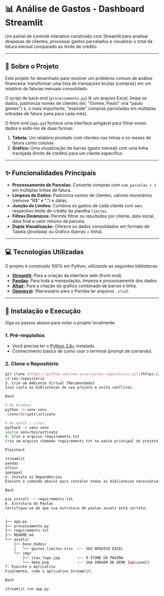 # 📊 Análise de Gastos - Dashboard Streamlit

Um painel de controle interativo construído com Streamlit para analisar despesas de clientes, processar gastos parcelados e visualizar o total da fatura mensal comparado ao limite de crédito.

---

## 🎯 Sobre o Projeto

Este projeto foi desenhado para resolver um problema comum de análise financeira: transformar uma lista de transações brutas (compras) em um relatório de faturas mensais consolidado.

O script de back-end (`processamento.py`) lê um arquivo Excel, limpa os dados, padroniza nomes de clientes (ex: "Gomes, Paulo" vira "paulo gomes") e, o mais importante, "explode" compras parceladas em múltiplas entradas de fatura (uma para cada mês).

O front-end (`app.py`) fornece uma interface amigável para filtrar esses dados e exibi-los de duas formas:

1.  **Tabela:** Um relatório pivotado com clientes nas linhas e os meses de fatura como colunas.
2.  **Gráfico:** Uma visualização de barras (gasto mensal) com uma linha tracejada (limite de crédito) para um cliente específico.

---

## ✨ Funcionalidades Principais

* **Processamento de Parcelas:** Converte compras com `num_parcelas > 1` em múltiplas linhas de fatura.
* **Limpeza de Dados:** Padroniza nomes de clientes, valores monetários (remove "R$" e ",") e datas.
* **Junção de Limites:** Combina os gastos de cada cliente com seu respectivo limite de crédito da planilha `limites`.
* **Filtros Dinâmicos:** Permite filtrar os resultados por cliente, data inicial, data final e valor mínimo da parcela.
* **Dupla Visualização:** Oferece os dados consolidados em formato de Tabela (pivotada) ou Gráfico (barras + linha).

---

## 💻 Tecnologias Utilizadas

O projeto é construído 100% em Python, utilizando as seguintes bibliotecas:

* **[Streamlit](https://streamlit.io/):** Para a criação da interface web (front-end).
* **[Pandas](https://pandas.pydata.org/):** Para toda a manipulação, limpeza e processamento dos dados.
* **[Altair](https://altair-viz.github.io/):** Para a criação do gráfico combinado de barras e linha.
* **[Openpyxl](https://openpyxl.readthedocs.io/en/stable/):** (Necessário para o Pandas ler arquivos `.xlsx`).

---

## 🚀 Instalação e Execução

Siga os passos abaixo para rodar o projeto localmente.

### 1. Pré-requisitos

* Você precisa ter o [Python 3.8+](https://www.python.org/downloads/) instalado.
* Conhecimento básico de como usar o terminal (prompt de comando).

### 2. Clone o Repositório

```bash
git clone [https://github.com/seu-usuario/seu-repositorio.git](https://github.com/seu-usuario/seu-repositorio.git)
cd seu-repositorio
3. Crie um Ambiente Virtual (Recomendado)
Isso isola as bibliotecas do seu projeto e evita conflitos.

Bash

# No Windows
python -m venv venv
.\venv\Scripts\activate

# No macOS / Linux
python3 -m venv venv
source venv/bin/activate
4. Crie o arquivo requirements.txt
Crie um arquivo chamado requirements.txt na pasta principal do projeto e cole o seguinte conteúdo nele:

Plaintext

streamlit
pandas
altair
openpyxl
5. Instale as Dependências
Execute o comando abaixo para instalar todas as bibliotecas necessárias:

Bash

pip install -r requirements.txt
6. Estrutura de Pastas
Certifique-se de que sua estrutura de pastas assets está correta:

.
├── app.py
├── processamento.py
├── requirements.txt
├── README.md
└── assets/
    ├── base_dados/
    │   └── gastos_limites.xlsx  <-- SEU ARQUIVO EXCEL
    └── img/
        ├── itau_logo.jpg        <-- O ÍCONE DA PÁGINA
        └── demo.png             <-- SUA IMAGEM DE DEMO (opcional)
7. Execute o Aplicativo
Finalmente, rode o aplicativo Streamlit:

Bash

streamlit run app.py